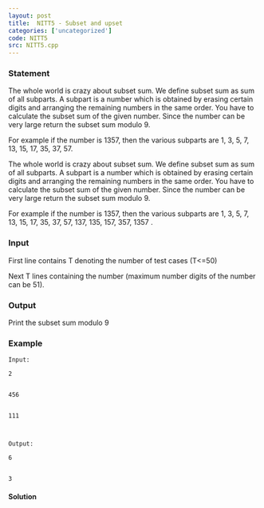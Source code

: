 ```yaml
---
layout: post
title:  NITT5 - Subset and upset
categories: ['uncategorized']
code: NITT5
src: NITT5.cpp
---
```


### **Statement**

The whole world is crazy about subset sum. We define subset sum as sum of all
subparts. A subpart is a number which is obtained by erasing certain digits
and arranging the remaining numbers in the same order. You have to calculate
the subset sum of the given number. Since the number can be very large return
the subset sum modulo 9.

For example if the number is 1357, then the various subparts are 1, 3, 5, 7,
13, 15, 17, 35, 37, 57.

The whole world is crazy about subset sum. We define subset sum as sum of all
subparts. A subpart is a number which is obtained by erasing certain digits
and arranging the remaining numbers in the same order. You have to calculate
the subset sum of the given number. Since the number can be very large return
the subset sum modulo 9.

For example if the number is 1357, then the various subparts are 1, 3, 5, 7,
13, 15, 17, 35, 37, 57, 137, 135, 157, 357, 1357 .

### Input

First line contains T denoting the number of test cases (T<=50)

Next T lines containing the number (maximum number digits of the number can be
51).

### Output

Print the subset sum modulo 9

### Example

    
    
    Input:
    2
    
    
    456
    
    
    111
    
    Output:
    6
    
    
    3



#### **Solution**



